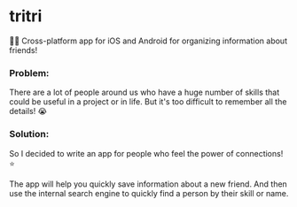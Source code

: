 # tritri

📱📓 Cross-platform app for iOS and Android for organizing information about friends!

### Problem:
There are a lot of people around us who have a huge number of skills that could be useful in a project or in life. But it's too difficult to remember all the details! :sob:

### Solution:
So I decided to write an app for people who feel the power of connections! :star:

The app will help you quickly save information about a new friend. And then use the internal search engine to quickly find a person by their skill or name.
